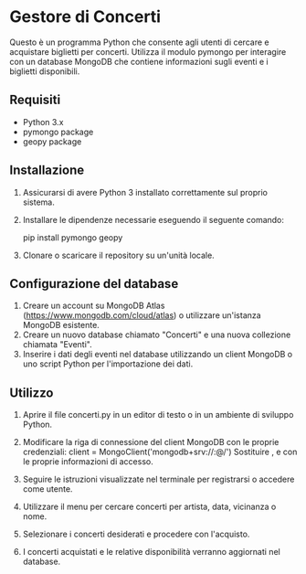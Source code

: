 # Gestore di Concerti
Questo è un programma Python che consente agli utenti di cercare e acquistare biglietti per concerti. Utilizza il modulo pymongo per interagire con un database MongoDB che contiene informazioni sugli eventi e i biglietti disponibili.

## Requisiti
* Python 3.x
* pymongo package
* geopy package
## Installazione
1. Assicurarsi di avere Python 3 installato correttamente sul proprio sistema.

2. Installare le dipendenze necessarie eseguendo il seguente comando:

    pip install pymongo geopy

3. Clonare o scaricare il repository su un'unità locale.

## Configurazione del database
1. Creare un account su MongoDB Atlas (https://www.mongodb.com/cloud/atlas) o utilizzare un'istanza MongoDB esistente.
2. Creare un nuovo database chiamato "Concerti" e una nuova collezione chiamata "Eventi".
3. Inserire i dati degli eventi nel database utilizzando un client MongoDB o uno script Python per l'importazione dei dati.
## Utilizzo
1. Aprire il file concerti.py in un editor di testo o in un ambiente di sviluppo Python.

2. Modificare la riga di connessione del client MongoDB con le proprie credenziali:
client = MongoClient('mongodb+srv://<username>:<password>@<cluster-url>/')
Sostituire <username>, <password> e <cluster-url> con le proprie informazioni di accesso.

3. Seguire le istruzioni visualizzate nel terminale per registrarsi o accedere come utente.

4. Utilizzare il menu per cercare concerti per artista, data, vicinanza o nome.

5. Selezionare i concerti desiderati e procedere con l'acquisto.

6. I concerti acquistati e le relative disponibilità verranno aggiornati nel database.